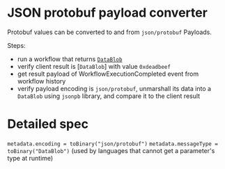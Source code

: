 # JSON protobuf payload converter

Protobuf values can be converted to and from `json/protobuf` Payloads.

Steps:

- run a workflow that returns [`DataBlob`](https://pkg.go.dev/go.temporal.io/api/common/v1#DataBlob)
- verify client result is [`DataBlob`] with value `0xdeadbeef`
- get result payload of WorkflowExecutionCompleted event from workflow history
- verify payload encoding is `json/protobuf`, unmarshall its data into a
`DataBlob` using `jsonpb` library, and compare it to the client
result

# Detailed spec

`metadata.encoding = toBinary("json/protobuf")`
`metadata.messageType = toBinary("DataBlob")` (used by languages that cannot get a parameter's type at runtime)
